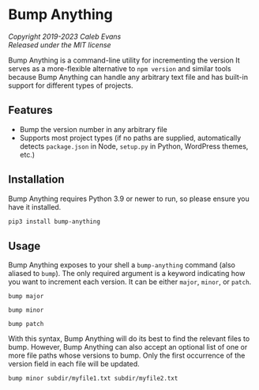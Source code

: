 # Bump Anything

*Copyright 2019-2023 Caleb Evans*  
*Released under the MIT license*

Bump Anything is a command-line utility for incrementing the version  It serves
as a more-flexible alternative to `npm version` and similar tools because
Bump Anything can handle any arbitrary text file and has built-in support for
different types of projects.

## Features

- Bump the version number in any arbitrary file
- Supports most project types (if no paths are supplied, automatically detects `package.json` in Node, `setup.py` in Python, WordPress themes, etc.)

## Installation

Bump Anything requires Python 3.9 or newer to run, so please ensure you have it
installed.

```sh
pip3 install bump-anything
```

## Usage

Bump Anything exposes to your shell a `bump-anything` command (also aliased to
`bump`). The only required argument is a keyword indicating how you want to
increment each version. It can be either `major`, `minor`, or `patch`.


```
bump major
```

```
bump minor
```

```
bump patch
```

With this syntax, Bump Anything will do its best to find the relevant files to
bump. However, Bump Anything can also accept an optional list of one or more
file paths whose versions to bump. Only the first occurrence of the version
field in each file will be updated.

```
bump minor subdir/myfile1.txt subdir/myfile2.txt
```
